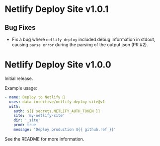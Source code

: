 # Netlify Deploy Site v1.0.1

## Bug Fixes

* Fix a bug where `netlify deploy` included debug information in stdout, causing `parse error` during the parsing of the output json (PR #2).

# Netlify Deploy Site v1.0.0

Initial release.

Example usage:

```yaml
- name: Deploy to Netlify 🚀
  uses: data-intuitive/netlify-deploy-site@v1
  with:
    auth: ${{ secrets.NETLIFY_AUTH_TOKEN }}
    site: 'my-netlify-site'
    dir: '_site'
    prod: true
    message: 'Deploy production ${{ github.ref }}'
```

See the README for more information.
